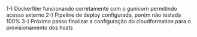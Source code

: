 1-) Dockerfiler funcionando corretamente com o gunicorn permitindo acesso externo
2-) Pipeline de deploy configurada, porém não testada 100%
3-) Próximo passo finalizar a configuração do cloudformation para o provisionamento dos hosts